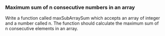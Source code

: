 ### Maximum sum of n consecutive numbers in an array

Write a function called maxSubArraySum which accepts an array of integer and a number called n. The function should calculate the maximum sum of n consecutive elements in an array. 